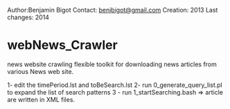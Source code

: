 Author:Benjamin Bigot
Contact: benjbigot@gmail.com
Creation: 2013
Last changes: 2014


webNews_Crawler
===============

news website crawling
flexible toolkit for downloading news articles from various News web site.

1- edit the timePeriod.lst and toBeSearch.lst
2- run 0_generate_query_list.pl to expand the list of search patterns
3 - run 1_startSearching.bash => article are written in XML files.

